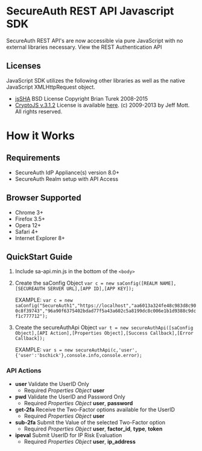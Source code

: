 # SecureAuth REST API Javascript SDK
SecureAuth REST API's are now accessible via pure JavaScript with no external libraries necessary. View the REST Authentication API

## Licenses
JavaScript SDK utilizes the following other libraries as well as the native JavaScript XMLHttpRequest object. 
- [jsSHA](http://caligatio.github.com/jsSHA) BSD License Copyright Brian Turek 2008-2015
- [CryptoJS v.3.1.2](https://code.google.com/p/crypto-js) License is available [here](https://code.google.com/p/crypto-js/wiki/License). (c) 2009-2013 by Jeff Mott. All rights reserved.

# How it Works
## Requirements
- SecureAuth IdP Appliance(s) version 8.0+
- SecureAuth Realm setup with API Access

## Browser Supported
- Chrome 3+
- Firefox 3.5+
- Opera 12+
- Safari 4+
- Internet Explorer 8+

## QuickStart Guide

1. Include sa-api.min.js in the bottom of the ```<body>```
2. Create the saConfig Object
```var c = new saConfig([REALM NAME],[SECUREAUTH SERVER URL],[APP ID],[APP KEY]);```
    
    EXAMPLE: 
    ```var c = new saConfig("SecureAuth1","https://localhost","aa6013a324fe48c983d8c900c8f39743","96a90f6375402bdad77f5a43a602c5a8199dc8c006e1b1d9388c9dcf1c777712");```
    
3. Create the secureAuthApi Object
```var t = new secureAuthApi([saConfig Object],[API Action],[Properties Object],[Success Callback],[Error Callback]);```
    
    EXAMPLE: 
    ```var s = new secureAuthApi(c,'user',{'user':'bschick'},console.info,console.error);```

### API Actions
- __user__ Validate the UserID Only
    - Required *Properties Object* __user__
- __pwd__ Validate the UserID and Password Only
    - Required *Properties Object* __user__, __password__
- __get-2fa__ Receive the Two-Factor options available for the UserID
    - Required *Properties Object* __user__
- __sub-2fa__ Submit the Value of the selected Two-Factor option
    - Required *Properties Object* __user__, __factor_id__, __type__, __token__
- __ipeval__ Submit UserID for IP Risk Evaluation
    - Required *Properties Object* __user__, __ip_address__